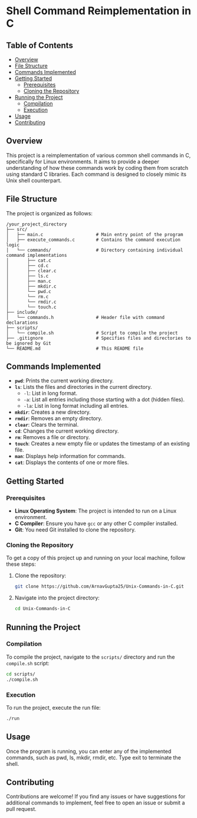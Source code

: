 # Shell Command Reimplementation in C


## Table of Contents

- [Overview](#overview)
- [File Structure](#file-structure)
- [Commands Implemented](#commands-implemented)
- [Getting Started](#getting-started)
  - [Prerequisites](#prerequisites)
  - [Cloning the Repository](#cloning-the-repository)
- [Running the Project](#running-the-project)
  - [Compilation](#compilation)
  - [Execution](#execution)
- [Usage](#usage)
- [Contributing](#contributing)

## Overview

This project is a reimplementation of various common shell commands in C, specifically for Linux environments. It aims to provide a deeper understanding of how these commands work by coding them from scratch using standard C libraries. Each command is designed to closely mimic its Unix shell counterpart.

## File Structure

The project is organized as follows:

```
/your_project_directory
├── src/
│   ├── main.c                    # Main entry point of the program
│   ├── execute_commands.c        # Contains the command execution logic
│   └── commands/                 # Directory containing individual command implementations
│       ├── cat.c
│       ├── cd.c
│       ├── clear.c
│       ├── ls.c
│       ├── man.c
│       ├── mkdir.c
│       └── pwd.c
│       └── rm.c
│       └── rmdir.c
│       └── touch.c
├── include/
│   └── commands.h                # Header file with command declarations
├── scripts/
│   └── compile.sh                # Script to compile the project
├── .gitignore                    # Specifies files and directories to be ignored by Git
└── README.md                     # This README file
```

## Commands Implemented

- **`pwd`**: Prints the current working directory.
- **`ls`**: Lists the files and directories in the current directory.
  - `-l`: List in long format.
  - `-a`: List all entries including those starting with a dot (hidden files).
  - `-la`: List in long format including all entries.
- **`mkdir`**: Creates a new directory.
- **`rmdir`**: Removes an empty directory.
- **`clear`**: Clears the terminal.
- **`cd`**: Changes the current working directory.
- **`rm`**: Removes a file or directory.
- **`touch`**: Creates a new empty file or updates the timestamp of an existing file.
- **`man`**: Displays help information for commands.
- **`cat`**: Displays the contents of one or more files.


## Getting Started

### Prerequisites

- **Linux Operating System**: The project is intended to run on a Linux environment.
- **C Compiler**: Ensure you have `gcc` or any other C compiler installed.
- **Git**: You need Git installed to clone the repository.

### Cloning the Repository

To get a copy of this project up and running on your local machine, follow these steps:

1. Clone the repository:

    ```sh
    git clone https://github.com/ArnavGupta25/Unix-Commands-in-C.git
    ```

2. Navigate into the project directory:

    ```sh
    cd Unix-Commands-in-C
    ```

## Running the Project

### Compilation

To compile the project, navigate to the `scripts/` directory and run the `compile.sh` script:

```sh
cd scripts/
./compile.sh
```

### Execution
To run the project, execute the run file:

```sh
./run
```

## Usage

Once the program is running, you can enter any of the implemented commands, such as pwd, ls, mkdir, rmdir, etc. Type exit to terminate the shell.

## Contributing

Contributions are welcome! If you find any issues or have suggestions for additional commands to implement, feel free to open an issue or submit a pull request.
